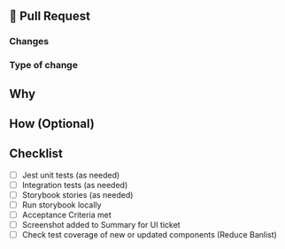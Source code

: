 ## 🧠 Pull Request

### Changes

<!-- What changes are being made? Is this a change a bugfix or new functionality?  Have you added Screenshot for UI tasks-->

### Type of change

<!--
* Bug fix (non-breaking change which fixes an issue)
* New feature (non-breaking change which adds functionality)
* Breaking change (fix or feature that would cause existing functionality to not work as expected)
* Documentation update
* Examples (adding tests or stories)
-->

## Why

<!-- Why are these changes needed? A link to the Jira issue may be sufficient -->

## How (Optional)

<!-- How were these changes implemented? -->

## Checklist

<!-- Have you done all of these things?  -->
<!-- to check an item, place an "x" in the box like so: "- [x] Automated tests" -->

- [ ] Jest unit tests (as needed)
- [ ] Integration tests (as needed)
- [ ] Storybook stories (as needed)
- [ ] Run storybook locally
- [ ] Acceptance Criteria met
- [ ] Screenshot added to Summary for UI ticket
- [ ] Check test coverage of new or updated components (Reduce Banlist)

<!-- Also consider:
* A reference to a related issue, if any.
* @mentions of the person or team responsible for reviewing proposed changes.
* Label the pull request accordingly as `enhancement`, `bug`, etc.
-->
